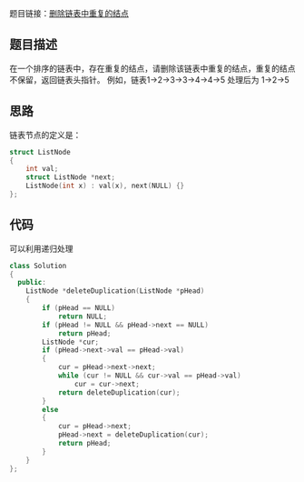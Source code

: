 题目链接：[删除链表中重复的结点](https://www.nowcoder.com/practice/fc533c45b73a41b0b44ccba763f866ef?tpId=13&tqId=11209&rp=3&ru=/ta/coding-interviews&qru=/ta/coding-interviews/question-ranking)

## 题目描述

在一个排序的链表中，存在重复的结点，请删除该链表中重复的结点，重复的结点不保留，返回链表头指针。 例如，链表1->2->3->3->4->4->5 处理后为 1->2->5

## 思路

链表节点的定义是：

```cpp
struct ListNode
{
    int val;
    struct ListNode *next;
    ListNode(int x) : val(x), next(NULL) {}
};
```

## 代码

可以利用递归处理

```cpp
class Solution
{
  public:
    ListNode *deleteDuplication(ListNode *pHead)
    {
        if (pHead == NULL)
            return NULL;
        if (pHead != NULL && pHead->next == NULL)
            return pHead;
        ListNode *cur;
        if (pHead->next->val == pHead->val)
        {
            cur = pHead->next->next;
            while (cur != NULL && cur->val == pHead->val)
                cur = cur->next;
            return deleteDuplication(cur);
        }
        else
        {
            cur = pHead->next;
            pHead->next = deleteDuplication(cur);
            return pHead;
        }
    }
};
```

